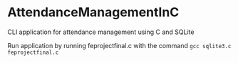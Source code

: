 # AttendanceManagementInC
CLI application for attendance management using C and SQLite

Run application by running feprojectfinal.c with the command `gcc sqlite3.c feprojectfinal.c`

